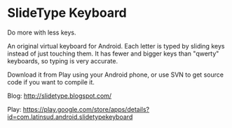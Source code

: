 # SlideType Keyboard

Do more with less keys.


An original virtual keyboard for Android. Each letter is typed by sliding keys instead of just touching them. It has fewer and bigger keys than "qwerty" keyboards, so typing is very accurate.

Download it from Play using your Android phone, or use SVN to get source code if you want to compile it.

Blog: http://slidetype.blogspot.com/

Play: https://play.google.com/store/apps/details?id=com.latinsud.android.slidetypekeyboard
